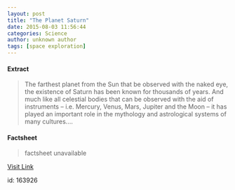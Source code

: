 ```yaml
---
layout: post
title: "The Planet Saturn"
date: 2015-08-03 11:56:44
categories: Science
author: unknown author
tags: [space exploration]
---
```



#### Extract
>The farthest planet from the Sun that be observed with the naked eye, the existence of Saturn has been known for thousands of years. And much like all celestial bodies that can be observed with the aid of instruments – i.e. Mercury, Venus, Mars, Jupiter and the Moon – it has played an important role in the mythology and astrological systems of many cultures....

#### Factsheet
>factsheet unavailable

[Visit Link](http://phys.org/news/2015-08-planet-saturn.html)

id:  163926
